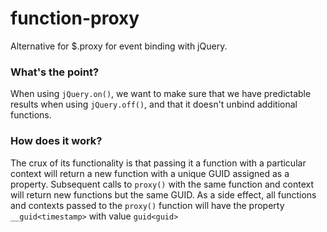 function-proxy
====================

Alternative for $.proxy for event binding with jQuery.

### What's the point?

When using `jQuery.on()`, we want to make sure that we have predictable results when using `jQuery.off()`, and that it
doesn't unbind additional functions.

### How does it work?

The crux of its functionality is that passing it a function with a particular context will return a new function with a
unique GUID assigned as a property.  Subsequent calls to `proxy()` with the same function and context will return new
functions but the same GUID.  As a side effect, all functions and contexts passed to the `proxy()` function will have
the property `__guid<timestamp>` with value `guid<guid>`
